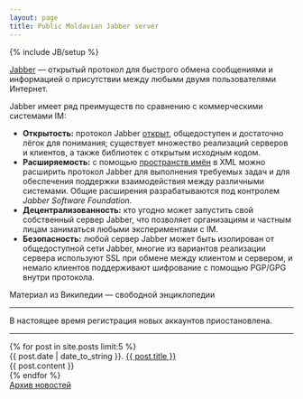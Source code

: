 ```yaml
---
layout: page
title: Public Moldavian Jabber server
---
```

{% include JB/setup %}

<p><a href="http://ru.wikipedia.org/wiki/Jabber">Jabber</a> — открытый протокол
  для быстрого обмена сообщениями и информацией о присутствии между любыми
  двумя пользователями Интернет.</p>
<p>Jabber имеет ряд преимуществ по сравнению с коммерческими системами IM:</p>
<ul>
  <li><b>Открытость:</b> протокол Jabber <a href="http://ru.wikipedia.org/wiki/%D0%9E%D1%82%D0%BA%D1%80%D1%8B%D1%82%D1%8B%D0%B9_%D1%81%D1%82%D0%B0%D0%BD%D0%B4%D0%B0%D1%80%D1%82" title="Открытый стандарт">открыт</a>, общедоступен и достаточно лёгок для понимания; существует множество реализаций серверов и клиентов, а также библиотек с открытым исходным кодом.</li>
  <li><b>Расширяемость:</b> с помощью <a href="http://ru.wikipedia.org/wiki/%D0%9F%D1%80%D0%BE%D1%81%D1%82%D1%80%D0%B0%D0%BD%D1%81%D1%82%D0%B2%D0%BE_%D0%B8%D0%BC%D1%91%D0%BD_%28%D0%BF%D1%80%D0%BE%D0%B3%D1%80%D0%B0%D0%BC%D0%BC%D0%B8%D1%80%D0%BE%D0%B2%D0%B0%D0%BD%D0%B8%D0%B5%29" title="Пространство имён (программирование)">пространств имён</a> в XML можно расширить протокол Jabber для выполнения требуемых задач и для обеспечения поддержки взаимодействия между различными системами. Общие расширения разрабатываются под контролем <i>Jabber Software Foundation</i>.</li>
  <li><b>Децентрализованность:</b> кто угодно может запустить свой собственный сервер Jabber, что позволяет организациям и частным лицам заниматься любыми экспериментами с IM.</li>
  <li><b>Безопасность:</b> любой сервер Jabber может быть изолирован от общедоступной сети Jabber, многие из вариантов реализации сервера используют SSL при обмене между клиентом и сервером, и немало клиентов поддерживают шифрование с помощью PGP/GPG внутри протокола.</li>
</ul>
<p class="sign">Материал из Википедии — свободной энциклопедии</p>
<hr />
В настоящее время регистрация новых аккаунтов приостановлена.

<hr />
<div class="posts">
  {% for post in site.posts limit:5 %}
    <div class="post">
      <div class="post_header"><span class="date">{{ post.date | date_to_string }}.</span> <a href="{{ BASE_PATH }}{{ post.url }}">{{ post.title }}</a></div>
      <div>
        {{ post.content }}
      </div>
    </div>
  {% endfor %}
</div>

<div><a href="/archive.html">Архив новостей</a></div>
